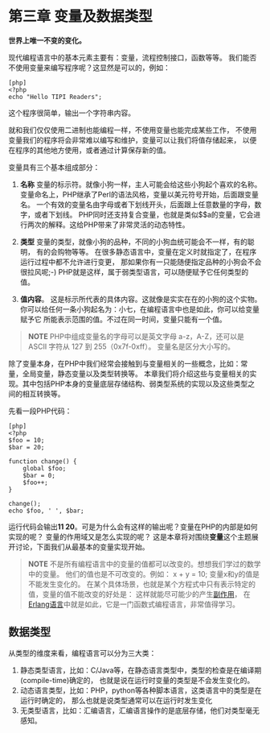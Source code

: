 # 第三章 变量及数据类型

**世界上唯一不变的变化。**

现代编程语言中的基本元素主要有：变量，流程控制接口，函数等等。
我们能否不使用变量来编写程序呢？这显然是可以的，例如：

	[php]
	<?php
	echo "Hello TIPI Readers";

这个程序很简单，输出一个字符串内容。

就和我们仅仅使用二进制也能编程一样，不使用变量也能完成某些工作，
不使用变量我们的程序将会非常难以编写和维护，变量可以让我们将值存储起来，
以便在程序的其他地方使用，或者通过计算保存新的值。

变量具有三个基本组成部分：

1. **名称**
   变量的标示符。就像小狗一样，主人可能会给这些小狗起个喜欢的名称。
   变量命名上，PHP继承了Perl的语法风格，变量以美元符号开始，后面跟变量名。
   一个有效的变量名由字母或者下划线开头，后面跟上任意数量的字母，数字，或者下划线。
   PHP同时还支持复合变量，也就是类似$$a的变量，它会进行两次的解释。这给PHP带来了非常灵活的动态特性。

1. **类型**
   变量的类型，就像小狗的品种，不同的小狗血统可能会不一样，有的聪明，
   有的会购物等等。
   在很多静态语言中，变量在定义时就指定了，在程序运行过程中都不允许进行变更，
   那如果你有一只能随便指定品种的小狗会不会很拉风呢;-)
   PHP就是这样，属于弱类型语言，可以随便赋予它任何类型的值。

3. **值内容**。
   这是标示所代表的具体内容。这就像是实实在在的小狗的这个实物。
   你可以给任何一条小狗起名为：小七，在编程语言中也是如此，你可以给变量赋予它
   所能表示范围的值。不过在同一时间，变量只能有一个值。

>**NOTE**
>PHP中组成变量名的字母可以是英文字母 a-z，A-Z，还可以是 ASCII 字符从 127 到 255（0x7f-0xff）。
>变量名是区分大小写的。

除了变量本身，在PHP中我们经常会接触到与变量相关的一些概念，比如：常量，全局变量，静态变量以及类型转换等。
本章我们将介绍这些与变量相关的实现。其中包括PHP本身的变量底层存储结构、弱类型系统的实现以及这些类型之间的相互转换等。

先看一段PHP代码：

    [php]
    <?php
    $foo = 10;
    $bar = 20;

    function change() {
        global $foo;
        $bar = 0;
        $foo++;
    }

    change();
    echo $foo, ' ', $bar;

运行代码会输出**11 20**。可是为什么会有这样的输出呢？变量在PHP的内部是如何实现的呢？
变量的作用域又是怎么实现的呢？
这是本章将对围绕**变量**这个主题展开讨论，下面我们从最基本的变量实现开始。

>**NOTE**
>不是所有编程语言中的变量的值都可以改变的。想想我们学过的数学中的变量。
>他们的值也是不可改变的。例如： x + y = 10; 变量x和y的值是不能发生变化的。
>在某个具体场景，也就是某个方程式中只有表示特定的值，变量的值不能改变的好处是：
>这样就能尽可能少的产生[副作用](http://en.wikipedia.org/wiki/Side_effect_(computer_science))，
>在[Erlang语言](http://www.erlang.org/)中就是如此，它是一门函数式编程语言，非常值得学习。

## 数据类型

从类型的维度来看，编程语言可以分为三大类：

1. 静态类型语言，比如：C/Java等，在静态语言类型中，类型的检查是在编译期(compile-time)确定的，
   也就是说在运行时变量的类型是不会发生变化的。
1. 动态语言类型，比如：PHP，python等各种脚本语言，这类语言中的类型是在运行时确定的，
   那么也就是说类型通常可以在运行时发生变化
1. 无类型语言，比如：汇编语言，汇编语言操作的是底层存储，他们对类型毫无感知。

